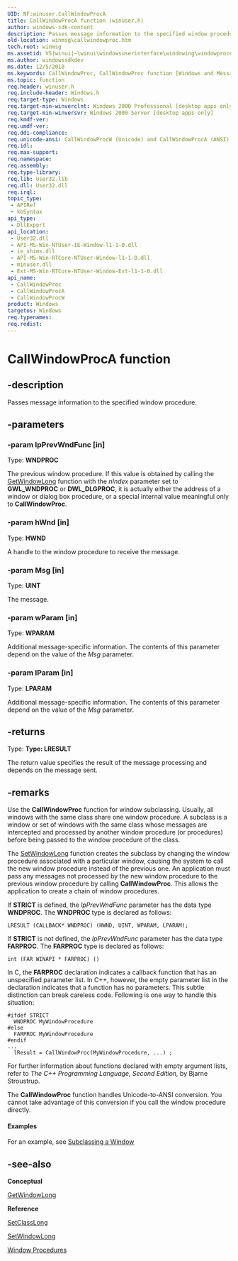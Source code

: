 ```yaml
---
UID: NF:winuser.CallWindowProcA
title: CallWindowProcA function (winuser.h)
author: windows-sdk-content
description: Passes message information to the specified window procedure.
old-location: winmsg\callwindowproc.htm
tech.root: winmsg
ms.assetid: VS|winui|~\winui\windowsuserinterface\windowing\windowprocedures\windowprocedurereference\windowprocedurefunctions\callwindowproc.htm
ms.author: windowssdkdev
ms.date: 12/5/2018
ms.keywords: CallWindowProc, CallWindowProc function [Windows and Messages], CallWindowProcA, CallWindowProcW, _win32_CallWindowProc, _win32_callwindowproc_cpp, winmsg.callwindowproc, winui._win32_callwindowproc, winuser/CallWindowProc, winuser/CallWindowProcA, winuser/CallWindowProcW
ms.topic: function
req.header: winuser.h
req.include-header: Windows.h
req.target-type: Windows
req.target-min-winverclnt: Windows 2000 Professional [desktop apps only]
req.target-min-winversvr: Windows 2000 Server [desktop apps only]
req.kmdf-ver: 
req.umdf-ver: 
req.ddi-compliance: 
req.unicode-ansi: CallWindowProcW (Unicode) and CallWindowProcA (ANSI)
req.idl: 
req.max-support: 
req.namespace: 
req.assembly: 
req.type-library: 
req.lib: User32.lib
req.dll: User32.dll
req.irql: 
topic_type:
 - APIRef
 - kbSyntax
api_type:
 - DllExport
api_location:
 - User32.dll
 - API-MS-Win-NTUser-IE-Window-l1-1-0.dll
 - ie_shims.dll
 - API-MS-Win-RTCore-NTUser-Window-l1-1-0.dll
 - minuser.dll
 - Ext-MS-Win-RTCore-NTUser-Window-Ext-l1-1-0.dll
api_name:
 - CallWindowProc
 - CallWindowProcA
 - CallWindowProcW
product: Windows
targetos: Windows
req.typenames: 
req.redist: 
---
```


# CallWindowProcA function


## -description


Passes message information to the specified window procedure.


## -parameters




### -param lpPrevWndFunc [in]

Type: <b>WNDPROC</b>

The previous window procedure. If this value is obtained by calling the <a href="https://msdn.microsoft.com/en-us/library/ms633584(v=VS.85).aspx">GetWindowLong</a> function with the <i>nIndex</i> parameter set to <b>GWL_WNDPROC</b> or <b>DWL_DLGPROC</b>, it is actually either the address of a window or dialog box procedure, or a special internal value meaningful only to <b>CallWindowProc</b>. 


### -param hWnd [in]

Type: <b>HWND</b>

A handle to the window procedure to receive the message. 


### -param Msg [in]

Type: <b>UINT</b>

The message.


### -param wParam [in]

Type: <b>WPARAM</b>

Additional message-specific information. The contents of this parameter depend on the value of the <i>Msg</i> parameter. 


### -param lParam [in]

Type: <b>LPARAM</b>

Additional message-specific information. The contents of this parameter depend on the value of the <i>Msg</i> parameter. 


## -returns



Type: <strong>Type: <b>LRESULT</b>
</strong>

The return value specifies the result of the message processing and depends on the message sent. 




## -remarks



Use the <b>CallWindowProc</b> function for window subclassing. Usually, all windows with the same class share one window procedure. A subclass is a window or set of windows with the same class whose messages are intercepted and processed by another window procedure (or procedures) before being passed to the window procedure of the class. 

The <a href="https://msdn.microsoft.com/en-us/library/ms633591(v=VS.85).aspx">SetWindowLong</a> function creates the subclass by changing the window procedure associated with a particular window, causing the system to call the new window procedure instead of the previous one. An application must pass any messages not processed by the new window procedure to the previous window procedure by calling <b>CallWindowProc</b>. This allows the application to create a chain of window procedures. 

If <b>STRICT</b> is defined, the <i>lpPrevWndFunc</i> parameter has the data type <b>WNDPROC</b>. The <b>WNDPROC</b> type is declared as follows:

<pre class="syntax" xml:space="preserve"><code>LRESULT (CALLBACK* WNDPROC) (HWND, UINT, WPARAM, LPARAM); </code></pre>
If <b>STRICT</b> is not defined, the <i>lpPrevWndFunc</i> parameter has the data type <b>FARPROC</b>. The <b>FARPROC</b> type is declared as follows:

<pre class="syntax" xml:space="preserve"><code>int (FAR WINAPI * FARPROC) () </code></pre>
In C, the <b>FARPROC</b> declaration indicates a callback function that has an unspecified parameter list. In C++, however, the empty parameter list in the declaration indicates that a function has no parameters. This subtle distinction can break careless code. Following is one way to handle this situation:

<pre class="syntax" xml:space="preserve"><code>#ifdef STRICT 
  WNDPROC MyWindowProcedure 
#else 
  FARPROC MyWindowProcedure 
#endif 
... 
  lResult = CallWindowProc(MyWindowProcedure, ...) ; </code></pre>
For further information about functions declared with empty argument lists, refer to 
				<i>The C++ Programming Language, Second Edition,</i> by Bjarne Stroustrup. 

The <b>CallWindowProc</b> function handles Unicode-to-ANSI conversion. You cannot take advantage of this conversion if you call the window procedure directly. 


#### Examples

For an example, see <a href="https://msdn.microsoft.com/en-us/library/ms633570(v=VS.85).aspx">Subclassing a Window</a>

<div class="code"></div>



## -see-also




<b>Conceptual</b>



<a href="https://msdn.microsoft.com/en-us/library/ms633584(v=VS.85).aspx">GetWindowLong</a>



<b>Reference</b>



<a href="https://msdn.microsoft.com/en-us/library/ms633588(v=VS.85).aspx">SetClassLong</a>



<a href="https://msdn.microsoft.com/en-us/library/ms633591(v=VS.85).aspx">SetWindowLong</a>



<a href="https://msdn.microsoft.com/en-us/library/ms632593(v=VS.85).aspx">Window Procedures</a>
 

 

